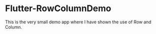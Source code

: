 # Flutter-RowColumnDemo
This is the very small demo app where I have shown the use of Row and Column.
